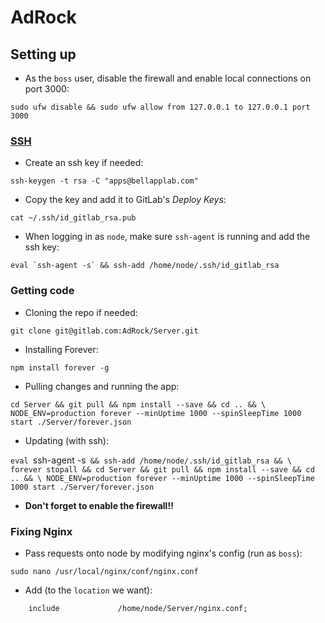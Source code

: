 # AdRock

## Setting up

* As the `boss` user, disable the firewall and enable local connections on port 3000:

`sudo ufw disable && sudo ufw allow from 127.0.0.1 to 127.0.0.1 port 3000`

### [SSH](https://gitlab.com/help/ssh/README)

* Create an ssh key if needed:

`ssh-keygen -t rsa -C "apps@bellapplab.com"`
* Copy the key and add it to GitLab's _Deploy Keys_:

`cat ~/.ssh/id_gitlab_rsa.pub`
* When logging in as `node`, make sure `ssh-agent` is running and add the ssh key:

```
eval `ssh-agent -s` && ssh-add /home/node/.ssh/id_gitlab_rsa
```

### Getting code

* Cloning the repo if needed:

`git clone git@gitlab.com:AdRock/Server.git`
* Installing Forever:

`npm install forever -g`
* Pulling changes and running the app:

`cd Server && git pull && npm install --save && cd .. && \
NODE_ENV=production forever --minUptime 1000 --spinSleepTime 1000 start ./Server/forever.json`
* Updating (with ssh):

`eval `ssh-agent -s` && ssh-add /home/node/.ssh/id_gitlab_rsa && \
forever stopall && cd Server && git pull && npm install --save && cd .. && \
NODE_ENV=production forever --minUptime 1000 --spinSleepTime 1000 start ./Server/forever.json`

* **Don't forget to enable the firewall!!**

### Fixing Nginx

* Pass requests onto node by modifying nginx's config (run as `boss`):

`sudo nano /usr/local/nginx/conf/nginx.conf`
* Add (to the `location` we want):

```
	include             /home/node/Server/nginx.conf;
```
